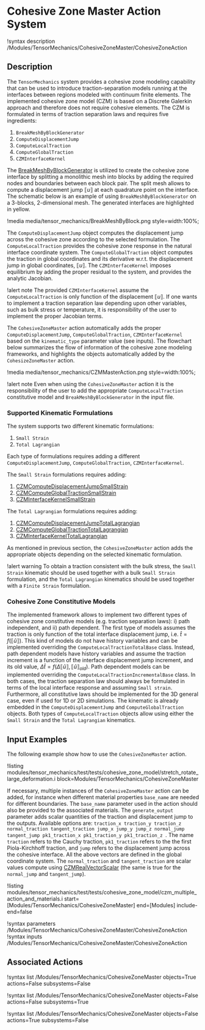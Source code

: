 # Cohesive Zone Master Action System

!syntax description /Modules/TensorMechanics/CohesiveZoneMaster/CohesiveZoneAction

## Description

The `TensorMechanics` system provides a cohesive zone modeling capability that can be used to introduce traction-separation models running at the interfaces between regions modeled with continuum finite elements. The implemented cohesive zone model (CZM) is based on a Discrete Galerkin approach and therefore does not require cohesive elements. The CZM is formulated in terms of traction separation laws and requires five ingredients:

1. `BreakMeshByBlockGenerator`
2. `ComputeDisplacementJump`
3. `ComputeLocalTraction`
4. `ComputeGlobalTraction`
5. `CZMInterfaceKernel`


The [BreakMeshByBlockGenerator](BreakMeshByBlockGenerator.md) is utilized to create the cohesive zone interface  by splitting a monolithic mesh into blocks by adding the required nodes and boundaries between each block pair. The split mesh allows to compute a displacement jump $\llbracket u \rrbracket$ at each quadrature point on the interface. The schematic below is an example of using `BreakMeshByBlockGenerator` on a 3-blocks, 2-dimensional mesh. The generated interfaces are highlighted in yellow.

!media media/tensor_mechanics/BreakMeshByBlock.png style=width:100%;

The `ComputeDisplacementJump` object computes the displacement jump across the cohesive zone according to the selected formulation. The `ComputeLocalTraction` provides the cohesive zone response in the natural interface coordinate system.
The `ComputeGlobalTraction` object computes the traction in global coordinates and its derivative w.r.t. the displacement jump in global coordinates, $\llbracket u \rrbracket$.
The `CZMInterfaceKernel` imposes equilibrium by adding the proper residual to the system, and provides the analytic Jacobian.

!alert note
The provided `CZMInterfaceKernel` assume the `ComputeLocalTraction` is only function of the displacement $\llbracket u \rrbracket$. If one wants to implement a traction separation law depending upon other variables, such as bulk stress or temperature, it is responsibility of the user to implement the proper Jacobian terms.

The `CohesiveZoneMaster` action automatically adds the proper `ComputeDisplacementJump`, `ComputeGlobalTraction`, `CZMInterfaceKernel` based on the `kinematic_type` parameter value (see inputs).
The flowchart below summarizes the flow of information of the cohesive zone modeling frameworks, and highlights the  objects automatically added by the `CohesizeZoneMaster` action.

!media media/tensor_mechanics/CZMMasterAction.png style=width:100%;

!alert note
Even when using the `CohesiveZoneMaster` action it is the responsibility of the user to add the appropriate `ComputeLocalTraction` constitutive model and `BreakMeshByBlockGenerator` in the input file.

### Supported Kinematic Formulations

The system supports two different kinematic formulations:

1. `Small Strain`
2. `Total Lagrangian`

Each type of formulations requires adding a different  `ComputeDisplacementJump`, `ComputeGlobalTraction`, `CZMInterfaceKernel`.

The `Small Strain` formulations requires adding:

1. [CZMComputeDisplacementJumpSmallStrain](CZMComputeDisplacementJumpSmallStrain.md)
2. [CZMComputeGlobalTractionSmallStrain](CZMComputeGlobalTractionSmallStrain.md)
3. [CZMInterfaceKernelSmallStrain](CZMInterfaceKernelSmallStrain.md)

The `Total Lagrangian` formulations requires adding:

1. [CZMComputeDisplacementJumpTotalLagrangian](CZMComputeDisplacementJumpTotalLagrangian.md)
2. [CZMComputeGlobalTractionTotalLagrangian](CZMComputeGlobalTractionTotalLagrangian.md)
3. [CZMInterfaceKernelTotalLagrangian](CZMInterfaceKernelTotalLagrangian.md)

As mentioned in previous section, the `CohesiveZoneMaster` action adds the appropriate objects depending on the selected kinematic formulation.  

!alert warning
To obtain a traction consistent with the bulk stress, the `Small Strain` kinematic should be used together with a bulk `Small Strain` formulation, and the `Total Lagrangian` kinematics should be used together with a `Finite Strain` formulation.

### Cohesive Zone Constitutive Models

The implemented framework allows to implement two different types of cohesive zone constitutive models (e.g. traction separation laws): i) path independent, and ii) path dependent.
The first type of models assumes the traction is only function of the total interface  displacement jump, i.e. $\hat{t} =f\left(\llbracket \hat{u} \rrbracket\right)$. This kind of models do not have history variables and can be implemented overriding the `ComputeLocalTractionTotalBase` class.
Instead, path dependent models have history variables and assume the traction increment is a function of the interface displacement jump increment, and its old value, $\Delta\hat{t} =f\left(\Delta \llbracket \hat{u} \rrbracket, \llbracket \hat{u} \rrbracket_{old} \right)$. Path dependent models can be implemented overriding the `ComputeLocalTractionIncrementalBase` class.
In both cases, the traction separation law should always be formulated in terms of the local interface response and assuming `Small strain`. Furthermore, all constitutive laws should be implemented for the 3D general case, even if used for 1D or 2D simulations.
The kinematic is already embedded in the `ComputeDisplacementJump` and `ComputeGlobalTraction` objects.
Both types of `ComputeLocalTraction` objects allow using either the `Small Strain` and the `Total Lagrangian` kinematics.

## Input Examples

The following example show how to use the `CohesiveZoneMaster` action.

!listing modules/tensor_mechanics/test/tests/cohesive_zone_model/stretch_rotate_large_deformation.i block=Modules/TensorMechanics/CohesiveZoneMaster

If necessary, multiple instances of the `CohesiveZoneMaster` action can be added, for instance when different material properties `base_name` are needed for different boundaries. The `base_name` parameter used in the action should also be provided to the associated materials.
The `generate_output` parameter adds scalar quantities of the traction and displacement jump to the outputs. Available options are: `traction_x traction_y traction_z normal_traction tangent_traction jump_x jump_y jump_z normal_jump tangent_jump pk1_traction_x pk1_traction_y pk1_traction_z `.
The name `traction` refers to the Cauchy traction, `pk1_traction` refers to the the first Piola-Kirchhoff traction, and `jump` refers to the displacement jump across the cohesive interface. All the above vectors are defined in the global coordinate system.
The `normal_traction` and `tangent_traction` are scalar values compute using [CZMRealVectorScalar](CZMRealVectorScalar.md) (the same is true for the `normal_jump` and `tangent_jump`).

!listing modules/tensor_mechanics/test/tests/cohesive_zone_model/czm_multiple_action_and_materials.i start=[Modules/TensorMechanics/CohesiveZoneMaster] end=[Modules] include-end=false

!syntax parameters /Modules/TensorMechanics/CohesiveZoneMaster/CohesiveZoneAction
!syntax inputs /Modules/TensorMechanics/CohesiveZoneMaster/CohesiveZoneAction

## Associated Actions

!syntax list /Modules/TensorMechanics/CohesiveZoneMaster objects=True actions=False subsystems=False

!syntax list /Modules/TensorMechanics/CohesiveZoneMaster objects=False actions=False subsystems=True

!syntax list /Modules/TensorMechanics/CohesiveZoneMaster objects=False actions=True subsystems=False
